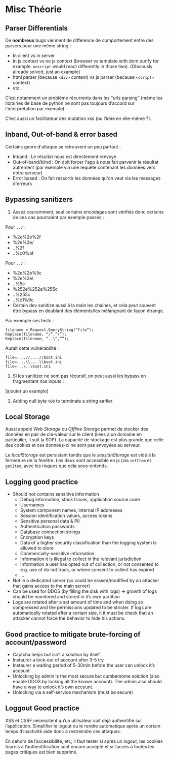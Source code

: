 # Misc Théorie

## Parser Differentials

De **nombreux** bugs viennent de différence de comportement entre des parsers pour une même string :

* In client vs in server
* In js context vs no js context \(browser vs template with dom purify for example. `noscript` would react differently in those two\). \(Obviously already solved, just an example\)
* html parser \(because `<div>` context\) vs js parser \(because `<script>` context\)
* etc..

C’est notamment un problème récurrents dans les “urls parsing” \(même les librairies de base de python ne sont pas toujours d’accord sur l'interprétation par exemple\).

C’est aussi un facilitateur des mutation xss \(ou l’idée en elle-même ?\).

## Inband, Out-of-band & error based

Certains genre d'attaque se retrouvent un peu partout :

* Inband : Le résultat nous est directement renvoyé
* Out-of-band/blind : On doit forcer l'app à nous fait parvenir le résultat autrement \(par exemple via une requête contenant les données vers notre serveur\)
* Error based : On fait ressortir les données qu'on veut via les messages d'erreurs

## Bypassing sanitizers

1. Assez couramment, seul certains encodages sont vérifiés donc certains de ces cas pourraient par exemple passés :

Pour `../` :

* %2e%2e%2f 
* %2e%2e/ 
* ..%2f
* ..%c0%af

Pour `../` :

* %2e%2e%5c
* %2e%2e\
* ..%5c
* %252e%252e%255c
* ..%255c
* ..%c1%9c
* Certain dev sanitize aussi à la main les chaines, et cela peut souvent être bypass en doublant des éléments/les mélangeant de façon étrange.

Par exemple ces tests :

```text
filename = Request.QueryString(“file”); 
Replace(filename, “/”,”\”);
Replace(filename, “..\”,””);
```

Aurait cette vulnérabilité :

```text
file=....//....//boot.ini 
file=....\\....\\boot.ini 
file= ..\..\boot.ini
```

1. Si les sanitizer ne sont pas récursif, on peut aussi les bypass en fragmentant nos inputs :

\[ajouter un example\]

1. Adding null byte `%00` to terminate a string earlier

## Local Storage

Aussi appelé _Web Storage_ ou _Offline Storage_ permet de stocker des données en pair de clé-valeur sur le client \(liées à un domaine en particulier, il suit la SOP\). La capacité de stockage est plus grande que celle des cookies et ces données-ci ne sont pas envoyées au serveur.

Le _localStorage_ est persistant tandis que le _sessionStorage_ est vidé à la fermeture de la fenêtre. Les deux sont accessible en js \(via `setItem` et `getItem`, avec les risques que cela sous-entends.

## Logging good practice

* Should not contains sensitive information 
  * Debug information, stack traces, application source code
  * Usernames
  * System component names, internal IP addresses
  * Session identification values, access tokens
  * Sensitive personal data & PII
  * Authentication passwords
  * Database connection strings
  * Encryption keys
  * Data of a higher security classification than the logging system is allowed to store
  * Commercially-sensitive information
  * Information it is illegal to collect in the relevant jurisdiction
  * Information a user has opted out of collection, or not consented to e.g. use of do not track, or where consent to collect has expired
  * ...
* Not in a dedicated server \(so could be erased/modified by an attacker that gains access to the main server\)
* Can be used for DDOS \(by filling the disk with logs\) -&gt; growth of logs should be monitored and stored in it’s own partition
* Logs are rotated after a set amount of time and when doing so compressed and the permissions updated to be stricter. If logs are automatically rotated after a certain size, it it must be check that an attacker cannot force the behavior to hide his actions.

## Good practice to mitigate brute-forcing of account/password

* Captcha helps but isn’t a solution by itself
* Instaurer a lock-out of account after 3-5 try
* Instaurer a waiting period of 5-30min before the user can unlock it’s account
* Unlocking by admin is the most secure but cumbersome solution \(also enable DDOS by locking all the known account\). The admin also should have a way to unlock it’s own account.
* Unlocking via a self-service mechanism \(must be secure\)

## Loggout Good practice

XSS et CSRF nécessitent qu’un utilisateur soit déjà authentifié sur l’application. Simplifier le logout ou le rendre automatique après un certain temps d’inactivité aide donc à restreindre ces attaques.

En dehors de l’accessibilité, etc, il faut tester si après un logout, les cookies fournis à l’authentification sont encore accepté et si l’accès à toutes les pages critiques est bien supprimé.


